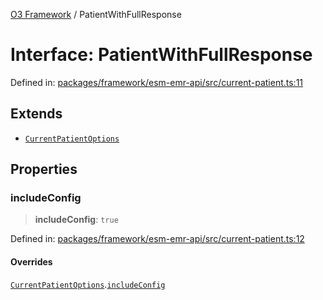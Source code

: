 [O3 Framework](../API.md) / PatientWithFullResponse

# Interface: PatientWithFullResponse

Defined in: [packages/framework/esm-emr-api/src/current-patient.ts:11](https://github.com/openmrs/openmrs-esm-core/blob/18d2874f03a33a6ab8295af0e87ac97fdd150718/packages/framework/esm-emr-api/src/current-patient.ts#L11)

## Extends

- [`CurrentPatientOptions`](CurrentPatientOptions.md)

## Properties

### includeConfig

> **includeConfig**: `true`

Defined in: [packages/framework/esm-emr-api/src/current-patient.ts:12](https://github.com/openmrs/openmrs-esm-core/blob/18d2874f03a33a6ab8295af0e87ac97fdd150718/packages/framework/esm-emr-api/src/current-patient.ts#L12)

#### Overrides

[`CurrentPatientOptions`](CurrentPatientOptions.md).[`includeConfig`](CurrentPatientOptions.md#includeconfig)

